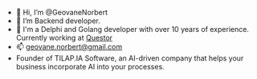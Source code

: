 - 👋 Hi, I’m @GeovaneNorbert
- 👀 I’m Backend developer.
- 🌱 I'm a Delphi and Golang developer with over 10 years of experience. Currently working at [Questor](https://www.questor.com.br/)
- 📫 geovane.norbert@gmail.com
- Founder of TILAP.IA Software, an AI-driven company that helps your business incorporate AI into your processes.
<!---
GeovaneNorbert/GeovaneNorbert is a ✨ special ✨ repository because its `README.md` (this file) appears on your GitHub profile.
You can click the Preview link to take a look at your changes.
--->
